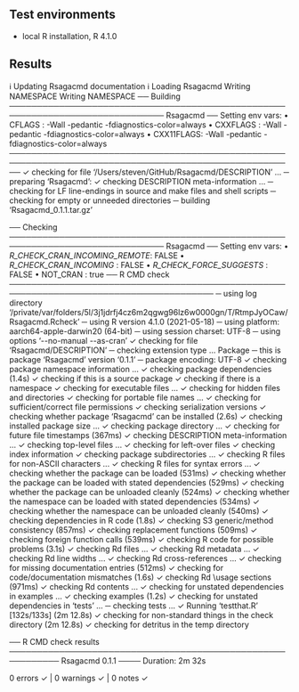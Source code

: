 ## Test environments
* local R installation, R 4.1.0

## Results
ℹ Updating Rsagacmd documentation
ℹ Loading Rsagacmd
Writing NAMESPACE
Writing NAMESPACE
── Building ────────────────────────────────────────────────────────────────────────────── Rsagacmd ──
Setting env vars:
• CFLAGS    : -Wall -pedantic -fdiagnostics-color=always
• CXXFLAGS  : -Wall -pedantic -fdiagnostics-color=always
• CXX11FLAGS: -Wall -pedantic -fdiagnostics-color=always
──────────────────────────────────────────────────────────────────────────────────────────────────────
✓  checking for file ‘/Users/steven/GitHub/Rsagacmd/DESCRIPTION’ ...
─  preparing ‘Rsagacmd’:
✓  checking DESCRIPTION meta-information ...
─  checking for LF line-endings in source and make files and shell scripts
─  checking for empty or unneeded directories
─  building ‘Rsagacmd_0.1.1.tar.gz’
   
── Checking ────────────────────────────────────────────────────────────────────────────── Rsagacmd ──
Setting env vars:
• _R_CHECK_CRAN_INCOMING_REMOTE_: FALSE
• _R_CHECK_CRAN_INCOMING_       : FALSE
• _R_CHECK_FORCE_SUGGESTS_      : FALSE
• NOT_CRAN                      : true
── R CMD check ───────────────────────────────────────────────────────────────────────────────────────
─  using log directory ‘/private/var/folders/5l/3j1jdrfj4cz6m2qgwg96lz6w0000gn/T/RtmpJyOCaw/Rsagacmd.Rcheck’
─  using R version 4.1.0 (2021-05-18)
─  using platform: aarch64-apple-darwin20 (64-bit)
─  using session charset: UTF-8
─  using options ‘--no-manual --as-cran’
✓  checking for file ‘Rsagacmd/DESCRIPTION’
─  checking extension type ... Package
─  this is package ‘Rsagacmd’ version ‘0.1.1’
─  package encoding: UTF-8
✓  checking package namespace information ...
✓  checking package dependencies (1.4s)
✓  checking if this is a source package
✓  checking if there is a namespace
✓  checking for executable files ...
✓  checking for hidden files and directories
✓  checking for portable file names ...
✓  checking for sufficient/correct file permissions
✓  checking serialization versions
✓  checking whether package ‘Rsagacmd’ can be installed (2.6s)
✓  checking installed package size ...
✓  checking package directory ...
✓  checking for future file timestamps (367ms)
✓  checking DESCRIPTION meta-information ...
✓  checking top-level files ...
✓  checking for left-over files
✓  checking index information
✓  checking package subdirectories ...
✓  checking R files for non-ASCII characters ...
✓  checking R files for syntax errors ...
✓  checking whether the package can be loaded (531ms)
✓  checking whether the package can be loaded with stated dependencies (529ms)
✓  checking whether the package can be unloaded cleanly (524ms)
✓  checking whether the namespace can be loaded with stated dependencies (534ms)
✓  checking whether the namespace can be unloaded cleanly (540ms)
✓  checking dependencies in R code (1.8s)
✓  checking S3 generic/method consistency (857ms)
✓  checking replacement functions (509ms)
✓  checking foreign function calls (539ms)
✓  checking R code for possible problems (3.1s)
✓  checking Rd files ...
✓  checking Rd metadata ...
✓  checking Rd line widths ...
✓  checking Rd cross-references ...
✓  checking for missing documentation entries (512ms)
✓  checking for code/documentation mismatches (1.6s)
✓  checking Rd \usage sections (971ms)
✓  checking Rd contents ...
✓  checking for unstated dependencies in examples ...
✓  checking examples (1.2s)
✓  checking for unstated dependencies in ‘tests’ ...
─  checking tests ...
✓  Running ‘testthat.R’ [132s/133s] (2m 12.8s)
✓  checking for non-standard things in the check directory (2m 12.8s)
✓  checking for detritus in the temp directory
   
   
── R CMD check results ─────────────────────────────────────────────────────────── Rsagacmd 0.1.1 ────
Duration: 2m 32s

0 errors ✓ | 0 warnings ✓ | 0 notes ✓